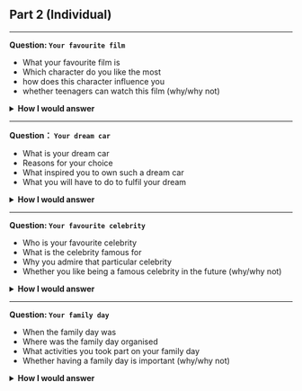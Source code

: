 
## Part 2 (Individual)

***
**Question: `Your favourite film`**
- What your favourite film is
- Which character do you like the most
- how does this character influence you
- whether teenagers can watch this film (why/why not)
  
<details>
    <summary><b>How I would answer</b></summary>

- My favourite film is a popular Japanese animated film called "Your Name"
- The character which I like the most is one of the main character of the film: Taki Tachibana. He is a young teenage boy who is struggling to find his place in the world.
- I admire Taki's journey towards empathy and self-discovery. Which inspires me to seek out new experiences and approach the world with an open mind.
- In my opinion, this film is suitable for teenagers. The film teaches adolescents the power of human relations, and the importance of empathy.
</details>

***
**Question： `Your dream car`**
- What is your dream car
- Reasons for your choice
- What inspired you to own such a dream car
- What you will have to do to fulfil your dream

<details>
    <summary><b>How I would answer</b></summary>

- My dream car is not a sports car like most people would but more of a minvan like Toyota Alphard.
- The reason is because of the comfortable and spacious interior, a smooth and quiet ride, and most importantly advanced safety features. These features are perfect to keep my family comfortable and safe in a long sedentary road trip.
- The reliabity of such car inspired me.
- I have to work extremely hard in order to afford the outstanding cost of fulfilling my dream 
</details>

***
**Question: `Your favourite celebrity`**
- Who is your favourite celebrity
- What is the celebrity famous for
- Why you admire that particular celebrity
- Whether you like being a famous celebrity in the future (why/why not)

<details>
    <summary><b>How I would answer</b></summary>

- My favourite celebrity is Lee Chong Wei.
- He is famous for being a great badminton champion.
- I admire him because I'm personally a badminton player myself. I look up to him not only because he possesses outstanding badminton skills, but because of his generosity and sportsmanship
- Yes, I have always dreamt of being a famous badminton player. 
</details>

***
**Question: `Your family day`**
- When the family day was
- Where was the family day organised
- What activities you took part on your family day
- Whether having a family day is important (why/why not)

<details>
    <summary><b>How I would answer</b></summary>

- The family day was during Chinese New Year.
- It was held on my grandmother's place.
- I had a long talk with my cousins and since we only meet every few years. Other than that, we played traditional games and enjoyed the quality time we spent together.
- Ultimately, I believe having a family day is crucial. Family day is a special occasion and the perfect oppoturnity to bond, create memories and strengthen your relationship with family members.

***
**Question: `Your favourite gadget`**
- The name of the gadget
- What special qualities does this gadget have
- Why this gadget is your favourite one
- How does this gadget ease your life

<details>
    <summary><b>How I would answer</b></summary>

- My favourite gadget is my smartphone.
- It's a perfect jack of all trades device. For example, smartphones are highly connected, allowing users to access information and stay in touch with friends and family from anywhere. Other than that, smartphones also include incredible photo capturing capabilities.
- In my opinion, I love my smartphone because of it's ability to strengthen my bond with my friends and family. For instance, it freezes memorable moments into photos. Furthermore, it connects me with them from virtually anywhere.
- Smartphones are highly portable and compact, allowing me to carry it in a bag or pocket. This means I can be highly productive and connected anywhere I go.
  
</details>

***
**Question: `A holiday destination`**
- Where you went for that holiday
- What you did there
- Why was the holiday memorable
- Do you think it is good for people to go on holiday at a local destination (why / why not)

<details>
    <summary><b>How I would answer</b></summary>

- My most memorable holiday was that one time I went to Cameron Highlands with my family
- We vistited the tea plantations at Cameron Highland and the host patiently explaiend the process of cultivating tea. Apart from that, we also went strawberry picking and exploring the butterfly park.
- Other than that, the most memorable part of the holiday was when we hiked in the lush jungles, the trip was just incredible and the sceneries are just breathtaking.
- In my personal opinion, I think it's good for people to go on holiday at a local destination. There are plenty of holiday destinations and breathtaking sceneries in our country. Furthermore it's more convenient and economical, you can easily travel to these destinations compared to travelling abroad.
</details>

***
## Notes
- Cohesive devices to link sentences:
    - Apart from that, Aside from that, Other than that, Besides, Furthermore, Moreover, In addition, Most importantly
    - In my personal opinion, In my humble opinion, The way I see it, From my perspective, From my point of view
    - I suppose, I assume, I sense, I surmise, I reckon, I imagine, I envisage
- Try not to stutter. When you're done with each bullet point, make sure to proceed to the bullet point and link your sentence appropiately with a cohesive device.